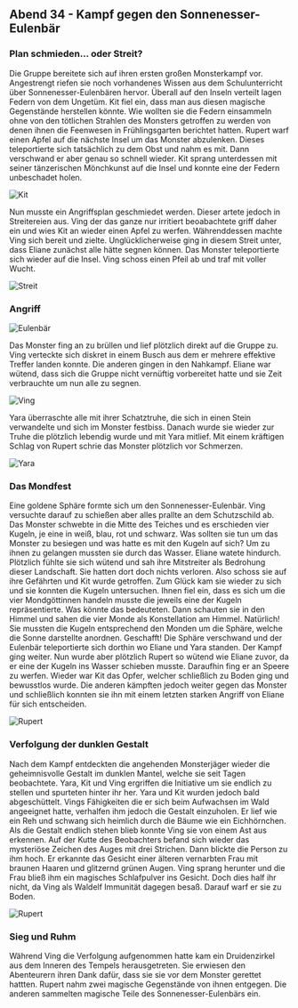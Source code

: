 ## Abend 34 - Kampf gegen den Sonnenesser-Eulenbär

### Plan schmieden... oder Streit?

Die Gruppe bereitete sich auf ihren ersten großen Monsterkampf vor. Angestrengt riefen sie noch vorhandenes Wissen aus dem Schulunterricht über Sonnenesser-Eulenbären hervor. Überall auf den Inseln verteilt lagen Federn von dem Ungetüm. Kit fiel ein, dass man aus diesen magische Gegenstände herstellen könnte. Wie wollten sie die Federn einsammeln ohne von den tötlichen Strahlen des Monsters getroffen zu werden von denen ihnen die Feenwesen in Frühlingsgarten berichtet hatten. Rupert warf einen Apfel auf die nächste Insel um das Monster abzulenken. Dieses teleportierte sich tatsächlich zu dem Obst und nahm es mit. Dann verschwand er aber genau so schnell wieder. Kit sprang unterdessen mit seiner tänzerischen Mönchkunst auf die Insel und konnte eine der Federn unbeschadet holen.

![Kit](/docs/assets/images/04_Kit_springt.jpg)

Nun musste ein Angriffsplan geschmiedet werden. Dieser artete jedoch in Streitereien aus. Ving der das ganze nur irritiert beoabachtete griff daher ein und wies Kit an wieder einen Apfel zu werfen. Währenddessen machte Ving sich bereit und zielte. Unglücklicherweise ging in diesem Streit unter, dass Eliane zunächst alle hätte segnen können. Das Monster teleportierte sich wieder auf die Insel. Ving schoss einen Pfeil ab und traf mit voller Wucht.

![Streit](/docs/assets/images/04-Eliane-genervt.jpg)

### Angriff

![Eulenbär](/docs/assets/images/04-Eulenbaer.jpg)

Das Monster fing an zu brüllen und lief plötzlich direkt auf die Gruppe zu. Ving verteckte sich diskret in einem Busch aus dem er mehrere effektive Treffer landen konnte. Die anderen gingen in den Nahkampf. Eliane war wütend, dass sich die Gruppe nicht vernüftig vorbereitet hatte und sie Zeit verbrauchte um nun alle zu segnen.

![Ving](/docs/assets/images/04-Ving-im-Busch.jpeg)

Yara überraschte alle mit ihrer Schatztruhe, die sich in einen Stein verwandelte und sich im Monster festbiss. Danach wurde sie wieder zur Truhe die plötzlich lebendig wurde und mit Yara mitlief. Mit einem kräftigen Schlag von Rupert schrie das Monster plötzlich vor Schmerzen.

![Yara](/docs/assets/images/04-Yaras-Schatzkiste.jpeg)

### Das Mondfest

Eine goldene Sphäre formte sich um den Sonnenesser-Eulenbär. Ving versuchte darauf zu schießen aber alles prallte an dem Schutzschild ab. Das Monster schwebte in die Mitte des Teiches und es erschieden vier Kugeln, je eine in weiß, blau, rot und schwarz. Was sollten sie tun um das Monster zu besiegen und was hatte es mit den Kugeln auf sich? Um zu ihnen zu gelangen mussten sie durch das Wasser. Eliane watete hindurch. Plötzlich fühlte sie sich wütend und sah ihre Mitstreiter als Bedrohung dieser Landschaft. Sie hatten dort doch nichts verloren. Also schoss sie auf ihre Gefährten und Kit wurde getroffen. Zum Glück kam sie wieder zu sich und sie konnten die Kugeln untersuchen. Ihnen fiel ein, dass es sich um die vier Mondgöttinnen handeln musste die jeweils eine der Kugeln repräsentierte. Was könnte das bedeuteten. Dann schauten sie in den Himmel und sahen die vier Monde als Konstellation am Himmel. Natürlich! Sie mussten die Kugeln entsprechend den Monden um die Sphäre, welche die Sonne darstellte anordnen. Geschafft! Die Sphäre verschwand und der Eulenbär teleportierte sich dorthin wo Eliane und Yara standen. Der Kampf ging weiter. Nun wurde aber plötzlich Rupert so wütend wie Eliane zuvor, da er eine der Kugeln ins Wasser schieben musste. Daraufhin fing er an Speere zu werfen. Wieder war Kit das Opfer, welcher schließlich zu Boden ging und bewusstlos wurde. Die anderen kämpften jedoch weiter gegen das Monster und schließlich konnten sie ihn mit einem letzten starken Angriff von Eliane für sich entscheiden.

![Rupert](/docs/assets/images/04-Rupert-raged.jpeg)

### Verfolgung der dunklen Gestalt

Nach dem Kampf entdeckten die angehenden Monsterjäger wieder die geheimnisvolle Gestalt im dunklen Mantel, welche sie seit Tagen beobachtete. Yara, Kit und Ving ergriffen die Initiative um sie endlich zu stellen und spurteten hinter ihr her. Yara und Kit wurden jedoch bald abgeschüttelt. Vings Fähigkeiten die er sich beim Aufwachsen im Wald angeeignet hatte, verhalfen ihm jedoch die Gestalt einzuholen. Er lief wie ein Reh und schwang sich heimlich durch die Bäume wie ein Eichhörnchen. Als die Gestalt endlich stehen blieb konnte Ving sie von einem Ast aus erkennen. Auf der Kutte des Beobachters befand sich wieder das mysteriöse Zeichen des Auges mit drei Strichen. Dann blickte die Person zu ihm hoch. Er erkannte das Gesicht einer älteren vernarbten Frau mit braunen Haaren und glitzernd grünen Augen. Ving sprang herunter und die Frau bließ ihm ein magisches Schlafpulver ins Gesicht. Doch dies half ihr nicht, da Ving als Waldelf Immunität dagegen besaß. Darauf warf er sie zu Boden.

![Rupert](/docs/assets/images/04-alte-Frau.jpg)

### Sieg und Ruhm 

Während Ving die Verfolgung aufgenommen hatte kam ein Druidenzirkel aus dem Inneren des Tempels herausgetreten. Sie erwiesen den Abenteurern ihren Dank dafür, dass sie sie vor dem Monster gerettet hattten. Rupert nahm zwei magische Gegenstände von ihnen entgegen. Die anderen sammelten magische Teile des Sonnenesser-Eulenbärs ein.